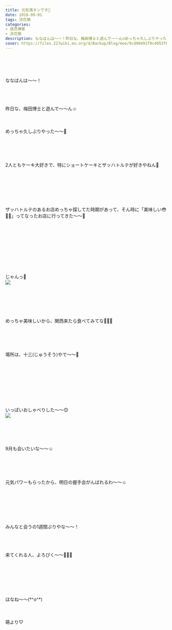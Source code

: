 ```yaml
---
title: 元気満タンです🤗
date: 2018-09-01
tags: 涼花萌
categories: 
- 成员博客
- 涼花萌
description: ななばんは〜〜！昨日な、梅田博士と遊んで〜〜ん☺️めっちゃ久しぶりやった〜〜💓2人ともケーキ大好きで、特にショートケーキとザッハトルテが好きやねん🍰...
cover: https://files.227wiki.eu.org/d/Backup/Blog/moe/9cd90491f9c4053f6993af2fea949.jpg 
---
```

<div class="blog_detail__main">
<br/>
<br/>
<br/>
<br/>
ななばんは〜〜！<br/>
<br/>
<br/>
<br/>
<br/>
昨日な、梅田博士と遊んで〜〜ん☺️<br/>
<br/>
<br/>
<br/>
めっちゃ久しぶりやった〜〜💓<br/>
<br/>
<br/>
<br/>
<br/>
<br/>
2人ともケーキ大好きで、特にショートケーキとザッハトルテが好きやねん🍰<br/>
<br/>
<br/>
<br/>
<br/>
<br/>
<br/>
<br/>
ザッハトルテのあるお店めっちゃ探してた時期があって、そん時に「美味しい😳💓💓」ってなったお店に行ってきた〜〜🍬<br/>
<br/>
<br/>
<br/>
<br/>
<br/>
<br/>
<br/>
<br/>
<br/>
<br/>
じゃんっ🍰<br/>
<img src="https://files.227wiki.eu.org/d/Backup/Blog/moe/9cd90491f9c4053f6993af2fea949.jpg"><br/>
<br/>
<br/>
<br/>
<br/>
<br/>
<br/>
めっちゃ美味しいから、関西来たら食べてみてな🍰💓💓<br/>
<br/>
<br/>
<br/>
<br/>
<br/>
場所は、十三(じゅうそう)やで〜〜🤗<br/>
<br/>
<br/>
<br/>
<br/>
<br/>
<br/>
<br/>
<br/>
<br/>
いっぱいおしゃべりした〜〜😊<br/>
<img src="https://files.227wiki.eu.org/d/Backup/Blog/moe/9cd90491f9c4053f6993af2fea949-01.jpg"><br/>
<br/>
<br/>
<br/>
<br/>
<br/>
9月も会いたいな〜〜☺️<br/>
<br/>
<br/>
<br/>
<br/>
<br/>
元気パワーもらったから、明日の握手会がんばれるわ〜〜☺️<br/>
<br/>
<br/>
<br/>
<br/>
<br/>
<br/>
<br/>
みんなと会うの1週間ぶりやな〜〜！<br/>
<br/>
<br/>
<br/>
<br/>
来てくれる人、よろぴく〜〜🐥💓💓<br/>
<br/>
<br/>
<br/>
<br/>
<br/>
<br/>
<br/>
ほなね〜〜(*^o^*)<br/>
<br/>
<br/>
<br/>
萌より♡
<!--twitter-->

<!--//twitter-->
</img></img></div>
